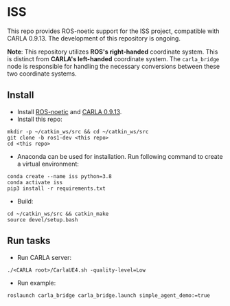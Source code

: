 # ISS
This repo provides ROS-noetic support for the ISS project, compatible with CARLA 0.9.13. The development of this repository is ongoing.

**Note**: This repository utilizes **ROS's right-handed** coordinate system. This is distinct from **CARLA's left-handed** coordinate system. The ``carla_bridge`` node is responsible for handling the necessary conversions between these two coordinate systems.

## Install
- Install [ROS-noetic](http://wiki.ros.org/noetic/Installation/Ubuntu) and [CARLA 0.9.13](https://carla.readthedocs.io/en/0.9.13/start_quickstart/).
- Install this repo:
```
mkdir -p ~/catkin_ws/src && cd ~/catkin_ws/src
git clone -b ros1-dev <this repo>
cd <this repo>
```
- Anaconda can be used for installation. Run following command to create a virtual environment:
```
conda create --name iss python=3.8
conda activate iss
pip3 install -r requirements.txt
```
- Build:
```
cd ~/catkin_ws/src && catkin_make
source devel/setup.bash
```

## Run tasks
- Run CARLA server:
```
./<CARLA root>/CarlaUE4.sh -quality-level=Low
```
- Run example:
```
roslaunch carla_bridge carla_bridge.launch simple_agent_demo:=true
``` 